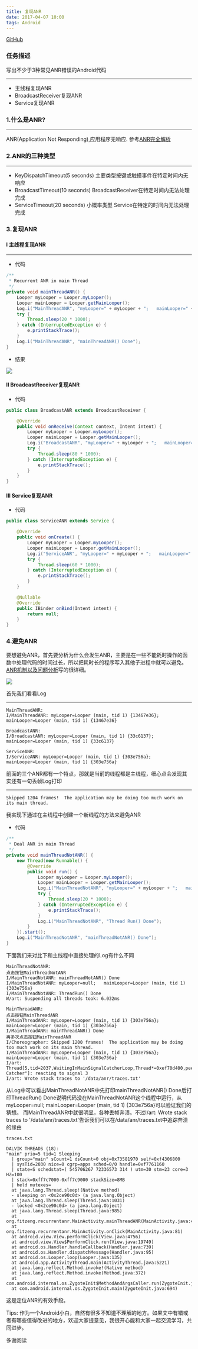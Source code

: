 ```yaml
---
title: 复现ANR
date: 2017-04-07 10:00
tags: Android
---
```


[GitHub](https://github.com/mk43/BaiduAcademy)

### 任务描述

写出不少于3种常见ANR错误的Android代码

---
- 主线程复现ANR
- BroadcastReceiver复现ANR
- Service复现ANR

### 1.什么是ANR?

---
ANR(Application Not Responding),应用程序无响应. 参考[ANR完全解析](https://blog.saymagic.tech/2014/03/25/anr-analyze.html)

<!-- more -->

### 2.ANR的三种类型
--- 
- KeyDispatchTimeout(5 seconds) 主要类型按键或触摸事件在特定时间内无响应
- BroadcastTimeout(10 seconds) BroadcastReceiver在特定时间内无法处理完成
- ServiceTimeout(20 seconds) 小概率类型 Service在特定的时间内无法处理完成

### 3.复现ANR

#### I 主线程复现ANR

--- 

- 代码

```java
/**
 * Recurrent ANR in main Thread
 */
private void mainThreadANR() {
    Looper myLooper = Looper.myLooper();
    Looper mainLooper = Looper.getMainLooper();
    Log.i("MainThreadANR", "myLooper=" + myLooper + ";   mainLooper=" + mainLooper);
    try {
        Thread.sleep(20 * 1000);
    } catch (InterruptedException e) {
        e.printStackTrace();
    }
    Log.i("MainThreadANR", "mainThreadANR() Done");
}
```

- 结果


![](RecurrentANR/ANR.png)

#### II BroadcastReceiver复现ANR

- 代码

```java
public class BroadcastANR extends BroadcastReceiver {

    @Override
    public void onReceive(Context context, Intent intent) {
        Looper myLooper = Looper.myLooper();
        Looper mainLooper = Looper.getMainLooper();
        Log.i("BroadcastANR", "myLooper=" + myLooper + ";   mainLooper=" + mainLooper);
        try {
            Thread.sleep(80 * 1000);
        } catch (InterruptedException e) {
            e.printStackTrace();
        }
    }
}
```

#### III Service复现ANR

- 代码

```java
public class ServiceANR extends Service {

    @Override
    public void onCreate() {
        Looper myLooper = Looper.myLooper();
        Looper mainLooper = Looper.getMainLooper();
        Log.i("ServiceANR", "myLooper=" + myLooper + ";   mainLooper=" + mainLooper);
        try {
            Thread.sleep(60 * 1000);
        } catch (InterruptedException e) {
            e.printStackTrace();
        }
    }

    @Nullable
    @Override
    public IBinder onBind(Intent intent) {
        return null;
    }
}
```

### 4.避免ANR
要想避免ANR，首先要分析为什么会发生ANR，主要是在一些不能耗时操作的函数中处理代码的时间过长，所以把耗时长的程序写入其他子进程中就可以避免。[ANR机制以及问题分析](https://duanqz.github.io/2015-10-12-ANR-Analysis#service)写的很详细。

![](ReANR.png)

首先我们看看Log

---

```
MainThreadANR: 
I/MainThreadANR: myLooper=Looper (main, tid 1) {13467e36};   mainLooper=Looper (main, tid 1) {13467e36}

BroadcastANR:
I/BroadcastANR: myLooper=Looper (main, tid 1) {33c6137};   mainLooper=Looper (main, tid 1) {33c6137}

ServiceANR:
I/ServiceANR: myLooper=Looper (main, tid 1) {303e756a};   mainLooper=Looper (main, tid 1) {303e756a}
```
前面的三个ANR都有一个特点，那就是当前的线程都是主线程，细心点会发现其实还有一句丢帧Log打印

---
```
Skipped 1204 frames!  The application may be doing too much work on its main thread.
```

我实现下通过在主线程中创建一个新线程的方法来避免ANR

- 代码

```java
/**
 * Deal ANR in main Thread
 */
private void mainThreadNotANR() {
    new Thread(new Runnable() {
        @Override
        public void run() {
            Looper myLooper = Looper.myLooper();
            Looper mainLooper = Looper.getMainLooper();
            Log.i("MainThreadNotANR", "myLooper=" + myLooper + ";   mainLooper=" + mainLooper);
            try {
                Thread.sleep(20 * 1000);
            } catch (InterruptedException e) {
                e.printStackTrace();
            }
            Log.i("MainThreadNotANR", "Thread Run() Done");
        }
    }).start();
    Log.i("MainThreadNotANR", "mainThreadNotANR() Done");
}
```

下面我们来对比下和主线程中直接处理的Log有什么不同

```
MainThreadNotANR:
点击按钮MainThreadNotANR
I/MainThreadNotANR: mainThreadNotANR() Done
I/MainThreadNotANR: myLooper=null;   mainLooper=Looper (main, tid 1) {303e756a}
I/MainThreadNotANR: ThreadRun() Done
W/art: Suspending all threads took: 6.032ms

MainThreadANR:
点击按钮MainThreadANR
I/MainThreadANR: myLooper=Looper (main, tid 1) {303e756a};   mainLooper=Looper (main, tid 1) {303e756a}
I/MainThreadANR: mainThreadANR() Done
再多次点击按钮MainThreadANR
I/Choreographer: Skipped 1200 frames!  The application may be doing too much work on its main thread.
I/MainThreadANR: myLooper=Looper (main, tid 1) {303e756a};   mainLooper=Looper (main, tid 1) {303e756a}
I/art: Thread[5,tid=2037,WaitingInMainSignalCatcherLoop,Thread*=0xef70d400,peer=0x12c00080,"Signal Catcher"]: reacting to signal 3
I/art: Wrote stack traces to '/data/anr/traces.txt'
```
从Log中可以看出MainThreadNotANR中先打印mainThreadNotANR() Done后打印ThreadRun() Done说明代码没在MainThreadNotANR这个线程中运行，从myLooper=null;   mainLooper=Looper (main, tid 1) {303e756a}可以验证我们的猜想。
而MainThreadANR中就很明显，各种丢帧奔溃。不过I/art: Wrote stack traces to '/data/anr/traces.txt'告诉我们可以在/data/anr/traces.txt中追踪奔溃的缘由
```
traces.txt

DALVIK THREADS (18):
"main" prio=5 tid=1 Sleeping
  | group="main" sCount=1 dsCount=0 obj=0x73581970 self=0xf4306800
  | sysTid=2030 nice=0 cgrp=apps sched=0/0 handle=0xf7761160
  | state=S schedstat=( 545706267 72336573 314 ) utm=30 stm=23 core=3 HZ=100
  | stack=0xff7c7000-0xff7c9000 stackSize=8MB
  | held mutexes=
  at java.lang.Thread.sleep!(Native method)
  - sleeping on <0x2ce90c0d> (a java.lang.Object)
  at java.lang.Thread.sleep(Thread.java:1031)
  - locked <0x2ce90c0d> (a java.lang.Object)
  at java.lang.Thread.sleep(Thread.java:985)
  at org.fitzeng.recurrentanr.MainActivity.mainThreadANR(MainActivity.java:47)
  at org.fitzeng.recurrentanr.MainActivity.onClick(MainActivity.java:81)
  at android.view.View.performClick(View.java:4756)
  at android.view.View$PerformClick.run(View.java:19749)
  at android.os.Handler.handleCallback(Handler.java:739)
  at android.os.Handler.dispatchMessage(Handler.java:95)
  at android.os.Looper.loop(Looper.java:135)
  at android.app.ActivityThread.main(ActivityThread.java:5221)
  at java.lang.reflect.Method.invoke!(Native method)
  at java.lang.reflect.Method.invoke(Method.java:372)
  at com.android.internal.os.ZygoteInit$MethodAndArgsCaller.run(ZygoteInit.java:899)
  at com.android.internal.os.ZygoteInit.main(ZygoteInit.java:694)
```

这是定位ANR的有效手段。








Tips: 作为一个Android小白，自然有很多不知道不理解的地方。如果文中有错或者有哪些值得改进的地方，欢迎大家提意见，我很开心能和大家一起交流学习，共同进步。

多谢阅读